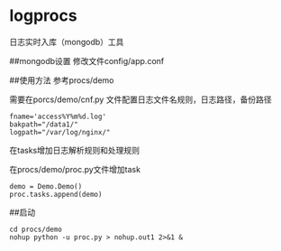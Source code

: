 # logprocs
日志实时入库（mongodb）工具

##mongodb设置
修改文件config/app.conf

##使用方法
参考procs/demo

需要在porcs/demo/cnf.py 文件配置日志文件名规则，日志路径，备份路径

    fname='access%Y%m%d.log'
    bakpath="/data1/"
    logpath="/var/log/nginx/"


在tasks增加日志解析规则和处理规则

在procs/demo/proc.py文件增加task

    demo = Demo.Demo()
    proc.tasks.append(demo)

##启动

    cd procs/demo
    nohup python -u proc.py > nohup.out1 2>&1 &
